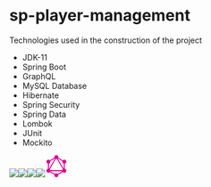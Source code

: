 # sp-player-management
<p>Technologies used in the construction of the project</p>
<ul>
  <li>JDK-11</li>
  <li>Spring Boot</li>
  <li>GraphQL</li>
  <li>MySQL Database</li>
  <li>Hibernate</li>
  <li>Spring Security</li>
  <li>Spring Data</li>
  <li>Lombok</li>
  <li>JUnit</li>
  <li>Mockito</li>
</ul>

<img src="https://icon-library.com/images/java-icon-png/java-icon-png-15.jpg" style="height: 50px"><img src="https://www.svgrepo.com/show/354380/spring-icon.svg" style="height: 40px"><img src="https://www.freepnglogos.com/uploads/logo-mysql-png/logo-mysql-mysql-logo-png-images-are-download-crazypng-21.png" style="height: 40px"><img src="https://design.jboss.org/hibernate/logo/final/hibernate_logo_whitebkg_stacked_256px.png" style="height: 40px"><img src="https://raw.githubusercontent.com/github/explore/e65ef46ef3e7bc457c93622f6a89fe8d3fd131d5/topics/graphql/graphql.png" style="height: 40px">
